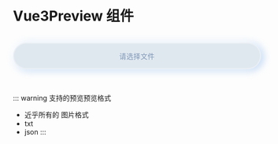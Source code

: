 # Vue3Preview 组件
<br/>

<script setup>
import {ref} from "vue"
import Vue3Preview from "../../pages/Components/Vue3Preview.vue"
const src = ref()
const mime = ref()

const fileChange = (e) => {
    let file = e.target.files[0]
    mime.value = file.type
    let type = file.type.split('/')[1]
   var reader = new FileReader()
            reader.onload = () => {
                src.value = reader.result
            }
            if (file) {
                reader.readAsDataURL(file)
            }    

}

</script>

<div class="file">
<input class="file-input" type="file" @change="fileChange" />
</div>

<br/>
<Vue3Preview :src="src" :mime="mime" />

<br/>

<style lang="scss">
    .file {
 display: flex;
 align-items: center;
 justify-content: center;
 /* gap: 10px; */
 font-family: inherit;
 font-weight: 500;
 text-transform: uppercase;
 letter-spacing: 0.4px;
 color: #7e97b8;
 background-color: #e0e8ef;
 border-style: solid;
 border-width: 2px 2px 2px 2px;
 border-color: rgba(255, 255, 255, 0.333);
 border-radius: 40px 40px 40px 40px;
 /* padding: 16px 24px 16px 28px; */
 transform: translate(0px, 0px) rotate(0deg);
 transition: 0.2s;
 box-shadow: -4px -2px 16px 0px #ffffff, 4px 2px 16px 0px rgb(95 157 231 / 48%);
 height:50px;
 &::before{
    height: 100%;
    width: 100%;
    display: flex;
    justify-content: center;
    align-items: center;
    content:'请选择文件';
    color: #7e97b8;
 }
 .file-input{
    position: absolute;
    top: 50%;
    left: 50%;
    transform: translate(-50%,-50%);
    display: block;
    width:100%;
    height:50px;
    cursor: pointer;
    opacity: 0;
 }
}

.file:hover {
 color: #516d91;
 background-color: #E5EDF5;
 box-shadow: -2px -1px 8px 0px #ffffff, 2px 1px 8px 0px rgb(95 157 231 / 48%);
}

.file:active {
 box-shadow: none;
}
</style>

<!-- <Vue3Preview src="https://img0.baidu.com/it/u=530426417,2082848644&fm=253&fmt=auto&app=138&f=JPEG?w=889&h=500.jpg" height="77vh" /> -->


::: warning 支持的预览预览格式
- 近乎所有的 图片格式 
- txt
- json
:::


